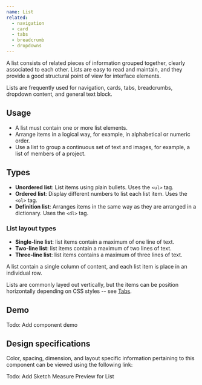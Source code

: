 ```yaml
---
name: List
related:
  - navigation
  - card
  - tabs
  - breadcrumb
  - dropdowns
---
```


A list consists of related pieces of information grouped together, clearly associated to each other. Lists are easy to read and maintain, and they provide a good structural point of view for interface elements. 

Lists are frequently used for navigation, cards, tabs, breadcrumbs, dropdown content, and general text block.

## Usage

- A list must contain one or more list elements.
- Arrange items in a logical way, for example, in alphabetical or numeric order.
- Use a list to group a continuous set of text and images, for example, a list of members of a project.

## Types

- **Unordered list**: List items using plain bullets. Uses the `<ul>` tag.
- **Ordered list**: Display different numbers to list each list item. Uses the `<ol>` tag.
- **Definition list**: Arranges  items in the same way as they are arranged in a dictionary. Uses the `<dl>` tag.

### List layout types

- **Single-line list**: list items contain a maximum of one line of text.
- **Two-line list**: list items contain a maximum of two lines of text.
- **Three-line list**: list items contains a maximum of three lines of text.

A list contain a single column of content, and each list item is place in an individual row.

Lists are commonly layed out vertically, but the items can be position horizontally depending on CSS styles -- see [Tabs](/components/tabs).

## Demo

Todo: Add component demo

## Design specifications

Color, spacing, dimension, and layout specific information pertaining to this component can be viewed using the following link:

Todo: Add Sketch Measure Preview for List